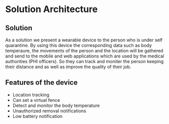 
# Solution Architecture

## Solution 
 
 As a solution we present a wearable device to the person who is under self quarantine. By using this device the corresponding data such as body temperaure, the movements of the person and the location will be gathered and send to the mobile and web applications which are used by the medical authorities (PHI officers). So they can track and moniter the person keeping their distance and as well as improve the quality of their job.

## Features of the device
 * Location tracking
 * Can set a virtual fence
 * Detect and monitor the body temperature
 * Unauthorized removal notifications
 * Low battery notification
